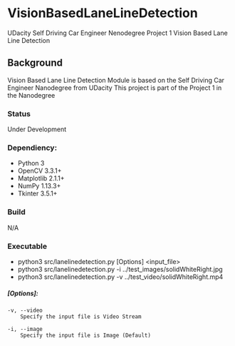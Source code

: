 # VisionBasedLaneLineDetection
UDacity Self Driving Car Engineer Nenodegree Project 1 Vision Based Lane Line Detection

## Background
Vision Based Lane Line Detection Module is based on the Self Driving Car Engineer Nanodegree from UDacity
This project is part of the Project 1 in the Nanodegree

### Status
Under Development

### Dependiency:
- Python 3
- OpenCV 3.3.1+
- Matplotlib 2.1.1+
- NumPy 1.13.3+
- Tkinter 3.5.1+

### Build
  N/A

### Executable
  - python3 src/lanelinedetection.py [Options] <input_file>
  - python3 src/lanelinedetection.py -i ../test_images/solidWhiteRight.jpg
  - python3 src/lanelinedetection.py -v ../test_video/solidWhiteRight.mp4
  
  ##### [Options]:
	-v, --video
		Specify the input file is Video Stream

	-i, --image
		Specify the input file is Image (Default)
